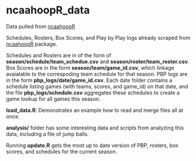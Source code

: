 # ncaahoopR_data
Data pulled from [ncaahoopR](https://github.com/lbenz730/ncaahoopR)

Schedules, Rosters, Box Scores, and Play by Play logs already scraped from [ncaahoopR](https://github.com/lbenz730/ncaahoopR) package.

Schedules and Rosters are in of the form of __season/schedule/team_schedue.csv__ and __season/roster/team_roster.csv__. Box Scores are in the form __season/team/game_id.csv__, which linkage avaialable to the correspoding team schedule for that season. PBP logs are in the form __pbp_logs/date/game_id.csv__. Each date folder contains a schedule listing games (with teams, scores, and game_id) on that date, and the file __pbp_logs/schedule.csv__ aggregates these schedules to create a game lookup for all games this season.

__load_data.R__: Demonstrates an example how to read and merge files all at once.

__analysis/__ folder has some interesting data and scripts from analyzing this data, including a file of jump balls. 

Running __update.R__ gets the most up to date version of PBP, rosters, box scores, and schedules for the current season.
